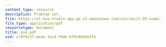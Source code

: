 ```yaml
---
content_type: resource
description: Problem set.
file: https://ol-ocw-studio-app-qa.s3.amazonaws.com/courses/2-29-numerical-marine-hydrodynamics-13-024-spring-2003/c7df6c57aeae3acd764ebf9c0dd4e3fb_ps4.pdf
file_type: application/pdf
resourcetype: Document
title: ps4.pdf
uid: c7df6c57-aeae-3acd-764e-bf9c0dd4e3fb
---
```

